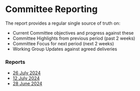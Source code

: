 # Committee Reporting

The report provides a regular single source of truth on:

* Current Committee objectives and progress against these
* Committee Highlights from previous period (past 2 weeks)
* Committee Focus for next period (next 2 weeks)
* Working Group Updates against agreed deliveries

### Reports <a href="#reports" id="reports"></a>

* [26 July 2024](https://docs.google.com/document/d/18uQYpkc\_hFmWLJ8uCa9M9Gdbr6q5GTPXaGZ4JQVUZ0Q/edit?usp=sharing)
* [12 July 2024](https://docs.google.com/document/d/1GZOWRfXM5o17P2fGZbIYF91Hnsp0kf-5x1PPQjNror0/edit?usp=sharing)
* [28 June 2024](https://docs.google.com/document/d/1qu7lTJwUUUK3Oc637yGe09jnIYrGb\_-EZkErMV-Fx5U/edit?usp=sharing)
